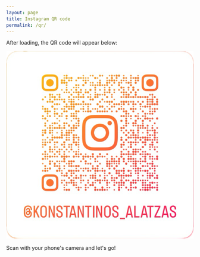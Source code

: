 ```yaml
---
layout: page
title: Instagram QR code
permalink: /qr/
---
```


After loading, the QR code will appear below:

[![@konstantinos_alatzas](/assets/qr.png "@konstantinos_alatzas")](https://www.instagram.com/konstantinos_alatzas)

Scan with your phone's camera and let's go!
